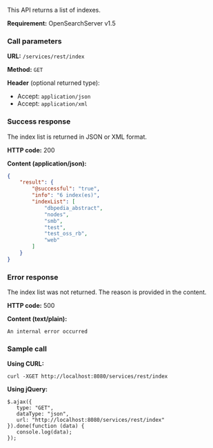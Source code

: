 This API returns a list of indexes.

**Requirement:** OpenSearchServer v1.5

### Call parameters

**URL:** ```/services/rest/index```

**Method:** ```GET```

**Header** (optional returned type):
- Accept: ```application/json```
- Accept: ```application/xml```

### Success response
The index list is returned in JSON or XML format.

**HTTP code:**
200

**Content (application/json):**
```json
{
    "result": {
        "@successful": "true",
        "info": "6 index(es)",
        "indexList": [
            "dbpedia_abstract",
            "nodes",
            "smb",
            "test",
            "test_oss_rb",
            "web"
        ]
    }
}
```

### Error response

The index list was not returned. The reason is provided in the content.

**HTTP code:**
500

**Content (text/plain):**
```
An internal error occurred
```

### Sample call

**Using CURL:**
```shell
curl -XGET http://localhost:8080/services/rest/index
```

**Using jQuery:**
```
$.ajax({ 
   type: "GET",
   dataType: "json",
   url: "http://localhost:8080/services/rest/index"
}).done(function (data) {
   console.log(data);
});
```
